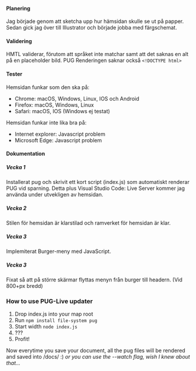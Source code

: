 #### Planering
Jag började genom att sketcha upp hur hämsidan skulle se ut på papper. Sedan gick jag 
över till Illustrator och började jobba med färgschemat.

#### Validering
HMTL validerar, förutom att språket inte matchar samt att det saknas en alt på en placeholder bild.
PUG Renderingen saknar också ```<!DOCTYPE html>```

#### Tester
Hemsidan funkar som den ska på:
  * Chrome: macOS, Windows, Linux, IOS och Android
  * Firefox: macOS, Windows, Linux
  * Safari: macOS, IOS (Windows ej testat)
  
Hemsidan funkar inte lika bra på:
  * Internet explorer: Javascript problem
  * Microsoft Edge: Javascript problem
  
#### Dokumentation

##### Vecka 1
Installerat pug och skrivit ett kort script (index.js) som automatiskt renderar PUG vid sparning.
Detta plus Visual Studio Code: Live Server kommer jag använda under utvekligen av hemsidan.

##### Vecka 2
Stilen för hemsidan är klarstilad och ramverket för hemsidan är klar.

##### Vecka 3
Implemiterat Burger-meny med JavaScript.

##### Vecka 3
Fixat så att på större skärmar flyttas menyn från burger till headern. (Vid 800+px bredd)


### How to use PUG-Live updater

1. Drop index.js into your map root
2. Run ```npm install file-system pug```
3. Start width ```node index.js```
4. ???
5. Profit!

Now everytime you save your document, all the pug files will be rendered and saved into /docs/ :)
*or you can use the --watch flag, wish I knew about that...*
